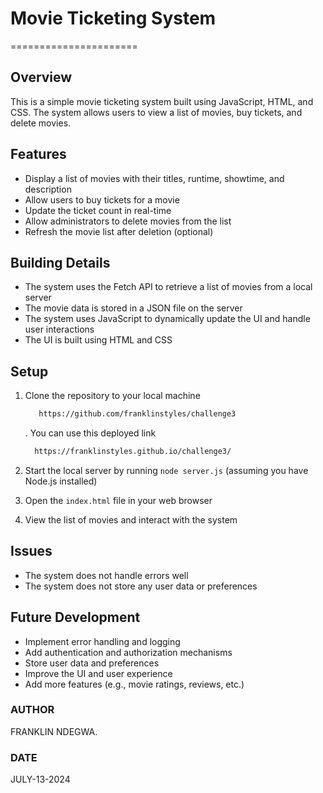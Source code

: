 # Movie Ticketing System
======================

## Overview

This is a simple movie ticketing system built using JavaScript, HTML, and CSS. The system allows users to view a list of movies, buy tickets, and delete movies.

## Features

* Display a list of movies with their titles, runtime, showtime, and description
* Allow users to buy tickets for a movie
* Update the ticket count in real-time
* Allow administrators to delete movies from the list
* Refresh the movie list after deletion (optional)

## Building Details

* The system uses the Fetch API to retrieve a list of movies from a local server
* The movie data is stored in a JSON file on the server
* The system uses JavaScript to dynamically update the UI and handle user interactions
* The UI is built using HTML and CSS

## Setup

1. Clone the repository to your local machine
   ```bash
      https://github.com/franklinstyles/challenge3
    ```  
    . You can use this deployed link
    ```bash
      https://franklinstyles.github.io/challenge3/
    ```  

2. Start the local server by running `node server.js` (assuming you have Node.js installed)
3. Open the `index.html` file in your web browser
4. View the list of movies and interact with the system

## Issues

* The system does not handle errors well
* The system does not store any user data or preferences

## Future Development

* Implement error handling and logging
* Add authentication and authorization mechanisms
* Store user data and preferences
* Improve the UI and user experience
* Add more features (e.g., movie ratings, reviews, etc.)

### AUTHOR
 FRANKLIN NDEGWA.

 ### DATE
 JULY-13-2024